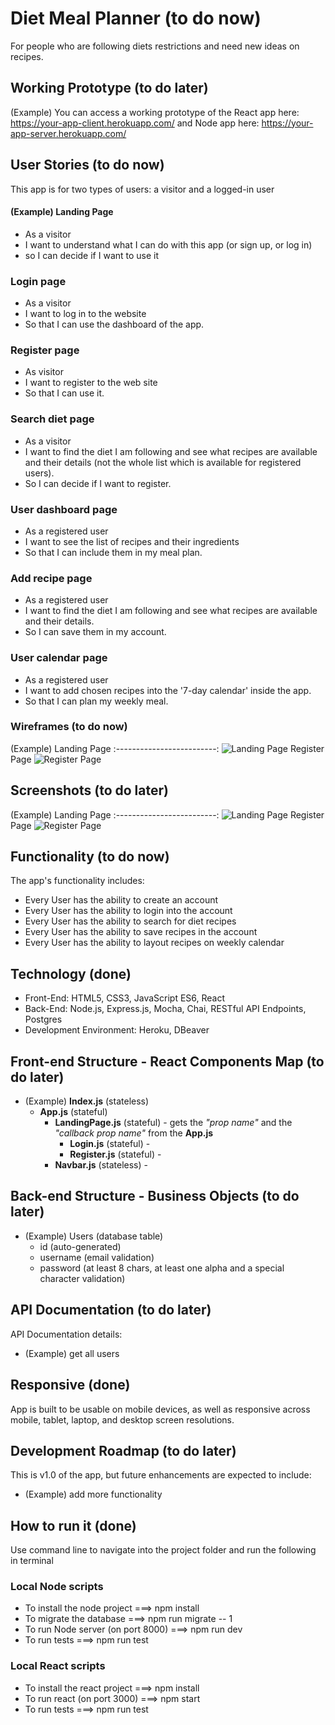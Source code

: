 # Diet Meal Planner (to do now)
For people who are following diets restrictions and need new ideas on recipes.

## Working Prototype (to do later)
(Example) You can access a working prototype of the React app here: https://your-app-client.herokuapp.com/ and Node app here: https://your-app-server.herokuapp.com/


## User Stories (to do now)
This app is for two types of users: a visitor and a logged-in user

#### (Example) Landing Page
* As a visitor
* I want to understand what I can do with this app (or sign up, or log in)
* so I can decide if I want to use it

### Login page
* As a visitor 
* I want to log in to the website 
* So that I can use the dashboard of the app.

### Register page
* As visitor 
* I want to register to the web site 
* So that I can use it.

### Search diet page 
* As a visitor 
* I want to find the diet I am following and see what recipes are available and their details (not the whole list which is available for registered users).
* So I can decide if I want to register.

### User dashboard page
* As a registered user
* I want to see the list of recipes and their ingredients 
* So that I can include them in my meal plan.

### Add recipe page
* As a registered user
* I want to find the diet I am following and see what recipes are available and their details.
* So I can save them in my account.

### User calendar page
* As a registered user
* I want to add chosen recipes into the '7-day calendar' inside the app.
* So that I can plan my weekly meal.



### Wireframes (to do now)
(Example) Landing Page
:-------------------------:
![Landing Page](/github-images/wireframes/landing-page-wireframe.png)
Register Page
![Register Page](/github-images/wireframes/register-page-wireframe.png)

## Screenshots (to do later)
(Example) Landing Page
:-------------------------:
![Landing Page](/github-images/screenshots/landing-page-screenshot.png)
Register Page
![Register Page](/github-images/screenshots/register-page-screenshot.png)

## Functionality (to do now)
The app's functionality includes:
* Every User has the ability to create an account
* Every User has the ability to login into the account
* Every User has the ability to search for diet recipes
* Every User has the ability to save recipes in the account
* Every User has the ability to layout recipes on weekly calendar 


## Technology (done)
* Front-End: HTML5, CSS3, JavaScript ES6, React
* Back-End: Node.js, Express.js, Mocha, Chai, RESTful API Endpoints, Postgres
* Development Environment: Heroku, DBeaver


## Front-end Structure - React Components Map (to do later)
* (Example) __Index.js__ (stateless)
    * __App.js__ (stateful)
        * __LandingPage.js__ (stateful) - gets the _"prop name"_ and the _"callback prop name"_ from the __App.js__
            * __Login.js__ (stateful) -
            * __Register.js__ (stateful) -
        * __Navbar.js__ (stateless) -

## Back-end Structure - Business Objects (to do later)
* (Example) Users (database table)
    * id (auto-generated)
    * username (email validation)
    * password (at least 8 chars, at least one alpha and a special character validation)


## API Documentation (to do later)
API Documentation details:
* (Example) get all users

## Responsive (done)
App is built to be usable on mobile devices, as well as responsive across mobile, tablet, laptop, and desktop screen resolutions.

## Development Roadmap (to do later)
This is v1.0 of the app, but future enhancements are expected to include:
* (Example) add more functionality

## How to run it (done)
Use command line to navigate into the project folder and run the following in terminal

### Local Node scripts
* To install the node project ===> npm install
* To migrate the database ===> npm run migrate -- 1
* To run Node server (on port 8000) ===> npm run dev
* To run tests ===> npm run test

### Local React scripts
* To install the react project ===> npm install
* To run react (on port 3000) ===> npm start
* To run tests ===> npm run test
